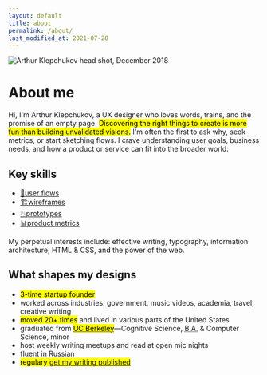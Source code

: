 ```yaml
---
layout: default
title: about
permalink: /about/
last_modified_at: 2021-07-28
---
```


<img
  class="head-shot"
  src="{{ site.url }}/assets/2019-AVK-square.jpg"
  alt="Arthur Klepchukov head shot, December 2018" />

# About me

Hi, I'm Arthur Klepchukov, a UX designer who loves words, trains, and the promise of an empty page. <mark>Discovering the right things to create is more fun than building unvalidated visions.</mark> I'm often the first to ask why, seek metrics, or start sketching flows. I crave understanding user goals, business needs, and how a product or service can fit into the broader world.





## Key skills

<ul class="about-skills">

  <li>
    <a href="{{ '/case_studies/flows_beyond_designers/' | relative_url }}">
      <span class="skill-graphic">🌊</span>user flows</a>
  </li>

  <li>
    <a href="{{ '/case_studies/redesign-file-viewer' | relative_url }}">
      <span class="skill-graphic">🏗</span>wireframes</a>
  </li>

  <li>
    <a href="{{ '/case_studies/note-to-self-prototype' | relative_url }}">
      <span class="skill-graphic">💥</span>prototypes</a>
  </li>

  <li>
    <a href="{{ '/case_studies/nanowrimo2016' | relative_url }}">
      <span class="skill-graphic">📊</span>product metrics</a>
  </li>

</ul>

My perpetual interests include: effective writing, typography, information architecture, HTML & CSS, and the power of the web.





## What shapes my designs

* <mark>3-time startup founder</mark>
* worked across industries: government, music videos, academia, travel, creative writing
* <mark>moved 20+ times</mark> and lived in various parts of the United States
* graduated from <mark><abbr title="University of California, Berkeley">UC Berkeley</abbr></mark>—Cognitive Science, <abbr title="Bachelor of Arts">B.A.</abbr> & Computer Science, minor
* host weekly writing meetups and read at open mic nights
* fluent in Russian
* <mark>regulary <a href="https://arsenalofwords.com/" target="_blank">get my writing published</a></mark>
